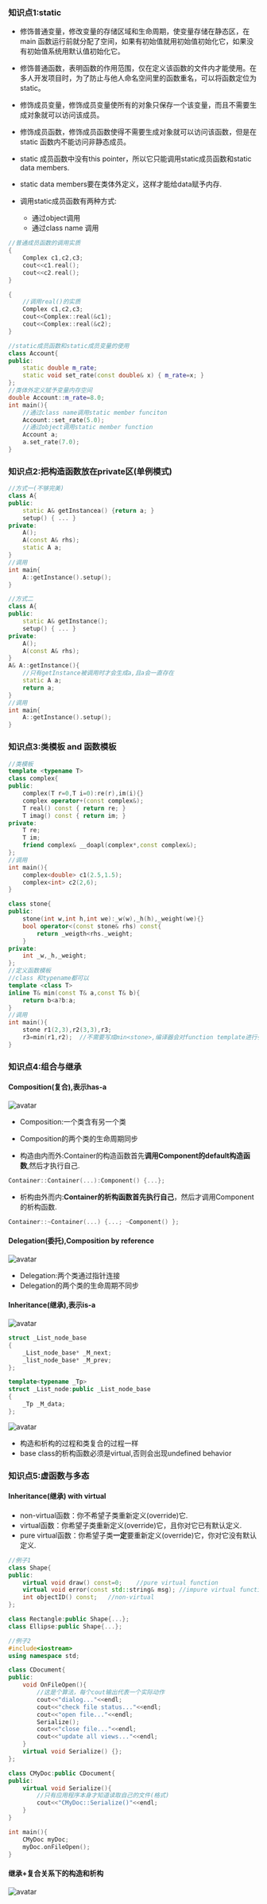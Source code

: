 ### 知识点1:static

* 修饰普通变量，修改变量的存储区域和生命周期，使变量存储在静态区，在 main 函数运行前就分配了空间，如果有初始值就用初始值初始化它，如果没有初始值系统用默认值初始化它。
* 修饰普通函数，表明函数的作用范围，仅在定义该函数的文件内才能使用。在多人开发项目时，为了防止与他人命名空间里的函数重名，可以将函数定位为 static。
* 修饰成员变量，修饰成员变量使所有的对象只保存一个该变量，而且不需要生成对象就可以访问该成员。
* 修饰成员函数，修饰成员函数使得不需要生成对象就可以访问该函数，但是在 static 函数内不能访问非静态成员。


* static 成员函数中没有this pointer，所以它只能调用static成员函数和static data members.
* static data members要在类体外定义，这样才能给data赋予内存.
* 调用static成员函数有两种方式:
  * 通过object调用
  * 通过class name 调用

```cpp
//普通成员函数的调用实质
{
    Complex c1,c2,c3;
    cout<<c1.real();
    cout<<c2.real();
}

{
    //调用real()的实质
    Complex c1,c2,c3;
    cout<<Complex::real(&c1);
    cout<<Complex::real(&c2);
}
```

```cpp
//static成员函数和static成员变量的使用
class Account{
public:
    static double m_rate;
    static void set_rate(const double& x) { m_rate=x; }
};
//类体外定义赋予变量内存空间
double Account::m_rate=8.0;
int main(){
    //通过class name调用static member funciton
    Account::set_rate(5.0);
    //通过object调用static member function
    Account a;
    a.set_rate(7.0);
}
```

### 知识点2:把构造函数放在private区(单例模式)

```cpp
//方式一(不够完美)
class A{
public:
    static A& getInstancea() {return a; }
    setup() { ... }
private:
    A();
    A(const A& rhs);
    static A a;
}
//调用
int main{
    A::getInstance().setup();
}
```
```cpp
//方式二
class A{
public:
    static A& getInstance();
    setup() { ... }
private:
    A();
    A(const A& rhs);
}
A& A::getInstance(){
    //只有getInstance被调用时才会生成a,且a会一直存在
    static A a;
    return a;
}
//调用
int main{
    A::getInstance().setup();
}
```

### 知识点3:类模板 and 函数模板

```cpp
//类模板
template <typename T>
class complex{
public:
    complex(T r=0,T i=0):re(r),im(i){}
    complex operator+(const complex&);
    T real() const { return re; }
    T imag() const { return im; }
private:
    T re;
    T im;
    friend complex& __doapl(complex*,const complex&);
};
//调用
int main(){
    complex<double> c1(2.5,1.5);
    complex<int> c2(2,6);
}
```

```cpp
class stone{
public:
    stone(int w,int h,int we):_w(w),_h(h),_weight(we){}
    bool operator<(const stone& rhs) const{
        return _weigth<rhs._weight;
    }
private:
    int _w,_h,_weight;
};
//定义函数模板
//class 和typename都可以
template <class T>
inline T& min(const T& a,const T& b){
    return b<a?b:a;
}
//调用
int main(){
    stone r1(2,3),r2(3,3),r3;
    r3=min(r1,r2);  //不需要写成min<stone>,编译器会对function template进行引数推导
}
```

### 知识点4:组合与继承

#### Composition(复合),表示has-a

![avatar](../../image/c++_候捷_类复合.jpg)

* Composition:一个类含有另一个类
* Composition的两个类的生命周期同步

* 构造由内而外:Container的构造函数首先**调用Component的default构造函数**,然后才执行自己.
```cpp
Container::Container(...):Component() {...};
```
* 析构由外而内:**Container的析构函数首先执行自己**，然后才调用Component的析构函数.
```cpp
Container::~Container(...) {...; ~Component() };
```

#### Delegation(委托),Composition by reference

![avatar](../../image/c++_候捷_类委托.jpg)

* Delegation:两个类通过指针连接
* Delegation的两个类的生命周期不同步

#### Inheritance(继承),表示is-a

![avatar](../../image/c++_候捷_类继承.jpg)

```cpp
struct _List_node_base
{
    _List_node_base* _M_next;
    _list_node_base* _M_prev;
};

template<typename _Tp>
struct _List_node:public _List_node_base
{
    _Tp _M_data;
};
```

![avatar](../../image/c++_候捷_类继承2.jpg)

* 构造和析构的过程和类复合的过程一样
* base class的析构函数必须是virtual,否则会出现undefined behavior


### 知识点5:虚函数与多态

#### Inheritance(继承) with virtual

* non-virtual函数：你不希望子类重新定义(override)它.
* virtual函数：你希望子类重新定义(override)它，且你对它已有默认定义.
* pure virtual函数：你希望子类**一定**要重新定义(override)它，你对它没有默认定义.

```cpp
//例子1
class Shape{
public:
    virtual void draw() const=0;    //pure virtual function
    virtual void error(const std::string& msg); //impure virtual function
    int objectID() const;   //non-virtual
};

class Rectangle:public Shape{...};
class Ellipse:public Shape{...};
```


```cpp
//例子2
#include<iostream>
using namespace std;

class CDocument{
public:
    void OnFileOpen(){
        //这是个算法，每个cout输出代表一个实际动作
        cout<<"dialog..."<<endl;
        cout<<"check file status..."<<endl;
        cout<<"open file..."<<endl;
        Serialize();
        cout<<"close file..."<<endl;
        cout<<"update all views..."<<endl;
    }
    virtual void Serialize() {};
};

class CMyDoc:public CDocument{
public:
    virtual void Serialize(){
        //只有应用程序本身才知道读取自己的文件(格式)
        cout<<"CMyDoc::Serialize()"<<endl;
    }
}

int main(){
    CMyDoc myDoc;
    myDoc.onFileOpen();
}
```

#### 继承+复合关系下的构造和析构

![avatar](../../image/c++_候捷_继承复合.jpg)










